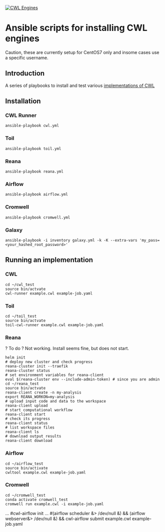 [![CWL Engines](https://github.com/longr/ansible-cwl/actions/workflows/main.yml/badge.svg)](https://github.com/longr/ansible-cwl/actions)


# Ansible scripts for installing CWL engines

Caution, these are currently setup for CentOS7 only and insome cases use a specific username.

## Introduction

A series of playbooks to install and test various [implementations of CWL](https://www.commonwl.org/#Implementations)


## Installation

### CWL Runner

```
ansible-playbook cwl.yml
```

### Toil

```
ansible-playbook toil.yml
```

### Reana

```
ansible-playbook reana.yml
```

### Airflow

```
ansible-playbook airflow.yml
```

### Cromwell

```
ansible-playbook cromwell.yml
```

### Galaxy
```
ansible-playbook -i inventory galaxy.yml -k -K --extra-vars 'my_pass=<your_hashed_root_password>'
```



## Running an implementation

### CWL

```
cd ~/cwl_test
source bin/actvate 
cwl-runner example.cwl example-job.yaml
```
### Toil

```
cd ~/toil_test
source bin/actvate 
toil-cwl-runner example.cwl example-job.yaml
```

### Reana

? To do
? Not working.  Install seems fine, but does not start.

```
helm init
# deploy new cluster and check progress
reana-cluster init --traefik
reana-cluster status
# set environment variables for reana-client
eval $(reana-cluster env --include-admin-token) # since you are admin
cd ~/reana_test
source bin/actvate
reana-client create -n my-analysis
export REANA_WORKON=my-analysis
# upload input code and data to the workspace
reana-client upload
# start computational workflow
reana-client start
# check its progress
reana-client status
# list workspace files
reana-client ls
# download output results
reana-client download
```

### Airflow

```
cd ~/airflow_test
source bin/activate
cwltool example.cwl example-job.yaml
```

### Cromwell

```
cd ~/cromwell_test
conda activate cromwell_test
cromwell run example.cwl -i example-job.yaml
```

... #cwl-airflow init
... #(airflow scheduler &> /dev/null &) && (airflow webserver&> /dev/null &) && cwl-airflow submit example.cwl example-job.yaml



